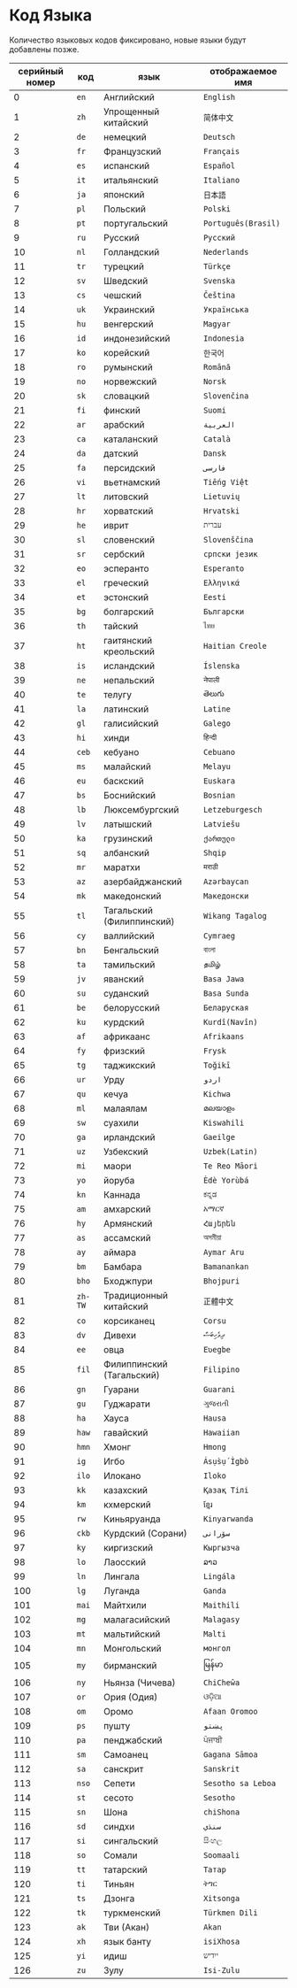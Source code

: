 # Код Языка

Количество языковых кодов фиксировано, новые языки будут добавлены позже.

| серийный номер | код | язык | отображаемое имя |
| - | - | - | - |
| 0 | `en` | Английский | `English` |
| 1 | `zh` | Упрощенный китайский | `简体中文` |
| 2 | `de` | немецкий | `Deutsch` |
| 3 | `fr` | Французский | `Français` |
| 4 | `es` | испанский | `Español` |
| 5 | `it` | итальянский | `Italiano` |
| 6 | `ja` | японский | `日本語` |
| 7 | `pl` | Польский | `Polski` |
| 8 | `pt` | португальский | `Português(Brasil)` |
| 9 | `ru` | Русский | `Русский` |
| 10 | `nl` | Голландский | `Nederlands` |
| 11 | `tr` | турецкий | `Türkçe` |
| 12 | `sv` | Шведский | `Svenska` |
| 13 | `cs` | чешский | `Čeština` |
| 14 | `uk` | Украинский | `Українська` |
| 15 | `hu` | венгерский | `Magyar` |
| 16 | `id` | индонезийский | `Indonesia` |
| 17 | `ko` | корейский | `한국어` |
| 18 | `ro` | румынский | `Română` |
| 19 | `no` | норвежский | `Norsk` |
| 20 | `sk` | словацкий | `Slovenčina` |
| 21 | `fi` | финский | `Suomi` |
| 22 | `ar` | арабский | `العربية` |
| 23 | `ca` | каталанский | `Català` |
| 24 | `da` | датский | `Dansk` |
| 25 | `fa` | персидский | `فارسی` |
| 26 | `vi` | вьетнамский | `Tiếng Việt` |
| 27 | `lt` | литовский | `Lietuvių` |
| 28 | `hr` | хорватский | `Hrvatski` |
| 29 | `he` | иврит | `עברית` |
| 30 | `sl` | словенский | `Slovenščina` |
| 31 | `sr` | сербский | `српски језик` |
| 32 | `eo` | эсперанто | `Esperanto` |
| 33 | `el` | греческий | `Ελληνικά` |
| 34 | `et` | эстонский | `Eesti` |
| 35 | `bg` | болгарский | `Български` |
| 36 | `th` | тайский | `ไทย` |
| 37 | `ht` | гаитянский креольский | `Haitian Creole` |
| 38 | `is` | исландский | `Íslenska` |
| 39 | `ne` | непальский | `नेपाली` |
| 40 | `te` | телугу | `తెలుగు` |
| 41 | `la` | латинский | `Latine` |
| 42 | `gl` | галисийский | `Galego` |
| 43 | `hi` | хинди | `हिन्दी` |
| 44 | `ceb` | кебуано | `Cebuano` |
| 45 | `ms` | малайский | `Melayu` |
| 46 | `eu` | баскский | `Euskara` |
| 47 | `bs` | Боснийский | `Bosnian` |
| 48 | `lb` | Люксембургский | `Letzeburgesch` |
| 49 | `lv` | латышский | `Latviešu` |
| 50 | `ka` | грузинский | `ქართული` |
| 51 | `sq` | албанский | `Shqip` |
| 52 | `mr` | маратхи | `मराठी` |
| 53 | `az` | азербайджанский | `Azərbaycan` |
| 54 | `mk` | македонский | `Македонски` |
| 55 | `tl` | Тагальский (Филиппинский) | `Wikang Tagalog` |
| 56 | `cy` | валлийский | `Cymraeg` |
| 57 | `bn` | Бенгальский | `বাংলা` |
| 58 | `ta` | тамильский | `தமிழ்` |
| 59 | `jv` | яванский | `Basa Jawa` |
| 60 | `su` | суданский | `Basa Sunda` |
| 61 | `be` | белорусский | `Беларуская` |
| 62 | `ku` | курдский | `Kurdî(Navîn)` |
| 63 | `af` | африкаанс | `Afrikaans` |
| 64 | `fy` | фризский | `Frysk` |
| 65 | `tg` | таджикский | `Toğikī` |
| 66 | `ur` | Урду | `اردو` |
| 67 | `qu` | кечуа | `Kichwa` |
| 68 | `ml` | малаялам | `മലയാളം` |
| 69 | `sw` | суахили | `Kiswahili` |
| 70 | `ga` | ирландский | `Gaeilge` |
| 71 | `uz` | Узбекский | `Uzbek(Latin)` |
| 72 | `mi` | маори | `Te Reo Māori` |
| 73 | `yo` | йоруба | `Èdè Yorùbá` |
| 74 | `kn` | Каннада | `ಕನ್ನಡ` |
| 75 | `am` | амхарский | `አማርኛ` |
| 76 | `hy` | Армянский | `Հայերեն` |
| 77 | `as` | ассамский | `অসমীয়া` |
| 78 | `ay` | аймара | `Aymar Aru` |
| 79 | `bm` | Бамбара | `Bamanankan` |
| 80 | `bho` | Бходжпури | `Bhojpuri` |
| 81 | `zh-TW` | Традиционный китайский | `正體中文` |
| 82 | `co` | корсиканец | `Corsu` |
| 83 | `dv` | Дивехи | `ދިވެހިބަސް` |
| 84 | `ee` | овца | `Eʋegbe` |
| 85 | `fil` | Филиппинский (Тагальский) | `Filipino` |
| 86 | `gn` | Гуарани | `Guarani` |
| 87 | `gu` | Гуджарати | `ગુજરાતી` |
| 88 | `ha` | Хауса | `Hausa` |
| 89 | `haw` | гавайский | `Hawaiian` |
| 90 | `hmn` | Хмонг | `Hmong` |
| 91 | `ig` | Игбо | `Ásụ̀sụ́ Ìgbò` |
| 92 | `ilo` | Илокано | `Iloko` |
| 93 | `kk` | казахский | `Қазақ Тілі` |
| 94 | `km` | кхмерский | `ខ្មែរ` |
| 95 | `rw` | Киньяруанда | `Kinyarwanda` |
| 96 | `ckb` | Курдский (Сорани) | `سۆرانی` |
| 97 | `ky` | киргизский | `Кыргызча` |
| 98 | `lo` | Лаосский | `ລາວ` |
| 99 | `ln` | Лингала | `Lingála` |
| 100 | `lg` | Луганда | `Ganda` |
| 101 | `mai` | Майтхили | `Maithili` |
| 102 | `mg` | малагасийский | `Malagasy` |
| 103 | `mt` | мальтийский | `Malti` |
| 104 | `mn` | Монгольский | `монгол` |
| 105 | `my` | бирманский | `မြန်မာ` |
| 106 | `ny` | Ньянза (Чичева) | `ChiCheŵa` |
| 107 | `or` | Ория (Одия) | `ଓଡ଼ିଆ` |
| 108 | `om` | Оромо | `Afaan Oromoo` |
| 109 | `ps` | пушту | `پښتو` |
| 110 | `pa` | пенджабский | `ਪੰਜਾਬੀ` |
| 111 | `sm` | Самоанец | `Gagana Sāmoa` |
| 112 | `sa` | санскрит | `Sanskrit` |
| 113 | `nso` | Сепети | `Sesotho sa Leboa` |
| 114 | `st` | сесото | `Sesotho` |
| 115 | `sn` | Шона | `chiShona` |
| 116 | `sd` | синдхи | `سنڌي` |
| 117 | `si` | сингальский | `සිංහල` |
| 118 | `so` | Сомали | `Soomaali` |
| 119 | `tt` | татарский | `Татар` |
| 120 | `ti` | Тиньян | `ትግር` |
| 121 | `ts` | Дзонга | `Xitsonga` |
| 122 | `tk` | туркменский | `Türkmen Dili` |
| 123 | `ak` | Тви (Акан) | `Akan` |
| 124 | `xh` | язык банту | `isiXhosa` |
| 125 | `yi` | идиш | `ייִדיש` |
| 126 | `zu` | Зулу | `Isi-Zulu` |